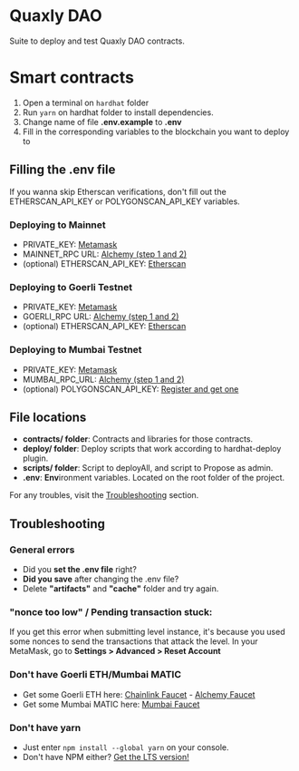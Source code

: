 # Quaxly DAO

Suite to deploy and test Quaxly DAO contracts.

# Smart contracts

1. Open a terminal on `hardhat` folder
2. Run `yarn` on hardhat folder to install dependencies.
3. Change name of file **.env.example** to **.env**
4. Fill in the corresponding variables to the blockchain you want to deploy to

## Filling the .env file

If you wanna skip Etherscan verifications, don't fill out the ETHERSCAN_API_KEY or POLYGONSCAN_API_KEY variables.

### Deploying to Mainnet

- PRIVATE_KEY: [Metamask](https://metamask.zendesk.com/hc/en-us/articles/360015289632-How-to-export-an-account-s-private-key)
- MAINNET_RPC URL: [Alchemy (step 1 and 2)](https://www.alchemy.com/overviews/private-rpc-endpoint)
- (optional) ETHERSCAN_API_KEY: [Etherscan](https://info.etherscan.com/api-keys/)

### Deploying to Goerli Testnet

- PRIVATE_KEY: [Metamask](https://metamask.zendesk.com/hc/en-us/articles/)
- GOERLI_RPC URL: [Alchemy (step 1 and 2)](https://www.alchemy.com/overviews/private-rpc-endpoint)
- (optional) ETHERSCAN_API_KEY: [Etherscan](https://info.etherscan.com/api-keys/)

### Deploying to Mumbai Testnet

- PRIVATE_KEY: [Metamask](https://metamask.zendesk.com/hc/en-us/articles/)
- MUMBAI_RPC_URL: [Alchemy (step 1 and 2)](https://www.alchemy.com/overviews/private-rpc-endpoint)
- (optional) POLYGONSCAN_API_KEY: [Register and get one](https://polygonscan.com/apis)

## File locations

- **contracts/ folder**: Contracts and libraries for those contracts.
- **deploy/ folder**: Deploy scripts that work according to hardhat-deploy plugin.
- **scripts/ folder**: Script to deployAll, and script to Propose as admin.
- **.env**: **Env**ironment variables. Located on the root folder of the project.

For any troubles, visit the [Troubleshooting](#troubleshooting) section.

## Troubleshooting

### General errors

- Did you **set the .env file** right?
- **Did you save** after changing the .env file?
- Delete **"artifacts"** and **"cache"** folder and try again.

### "nonce too low" / Pending transaction stuck:

If you get this error when submitting level instance, it's because you used some nonces to send the transactions that attack the level. In your MetaMask, go to **Settings > Advanced > Reset Account**

### Don't have Goerli ETH/Mumbai MATIC

- Get some Goerli ETH here: [Chainlink Faucet](https://faucets.chain.link/) - [Alchemy Faucet](https://goerlifaucet.com/)
- Get some Mumbai MATIC here: [Mumbai Faucet](https://mumbaifaucet.com/)

### Don't have yarn

- Just enter `npm install --global yarn` on your console.
- Don't have NPM either? [Get the LTS version!](https://nodejs.org/en/download/)
